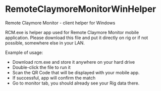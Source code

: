 # RemoteClaymoreMonitorWinHelper
Remote Claymore Monitor - client helper for Windows

RCM.exe is helper app used for Remote Claymore Monitor mobile application. Please download this file and put it directly on rig or if not possible, somewhere else in your LAN.

Example of usage:

- Download rcm.exe and store it anywhere on your hard drive
- Double-click the file to run it
- Scan the QR Code that will be displayed with your mobile app. 
- If successful, app will confirm the match 
- Go to monitor tab, you should already see your Rig data there.
